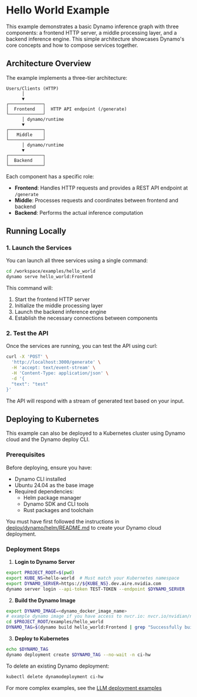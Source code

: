 <!--
SPDX-FileCopyrightText: Copyright (c) 2025 NVIDIA CORPORATION & AFFILIATES. All rights reserved.
SPDX-License-Identifier: Apache-2.0

Licensed under the Apache License, Version 2.0 (the "License");
you may not use this file except in compliance with the License.
You may obtain a copy of the License at

http://www.apache.org/licenses/LICENSE-2.0

Unless required by applicable law or agreed to in writing, software
distributed under the License is distributed on an "AS IS" BASIS,
WITHOUT WARRANTIES OR CONDITIONS OF ANY KIND, either express or implied.
See the License for the specific language governing permissions and
limitations under the License.
-->

# Hello World Example

This example demonstrates a basic Dynamo inference graph with three components: a frontend HTTP server, a middle processing layer, and a backend inference engine. This simple architecture showcases Dynamo's core concepts and how to compose services together.

## Architecture Overview

The example implements a three-tier architecture:

```
Users/Clients (HTTP)
      │
      ▼
┌─────────────┐
│  Frontend   │  HTTP API endpoint (/generate)
└─────────────┘
      │ dynamo/runtime
      ▼
┌─────────────┐
│   Middle    │
└─────────────┘
      │ dynamo/runtime
      ▼
┌─────────────┐
│  Backend    │
└─────────────┘
```

Each component has a specific role:
- **Frontend**: Handles HTTP requests and provides a REST API endpoint at `/generate`
- **Middle**: Processes requests and coordinates between frontend and backend
- **Backend**: Performs the actual inference computation

## Running Locally

### 1. Launch the Services

You can launch all three services using a single command:

```bash
cd /workspace/examples/hello_world
dynamo serve hello_world:Frontend
```

This command will:
1. Start the frontend HTTP server
2. Initialize the middle processing layer
3. Launch the backend inference engine
4. Establish the necessary connections between components

### 2. Test the API

Once the services are running, you can test the API using curl:

```bash
curl -X 'POST' \
  'http://localhost:3000/generate' \
  -H 'accept: text/event-stream' \
  -H 'Content-Type: application/json' \
  -d '{
  "text": "test"
}'
```

The API will respond with a stream of generated text based on your input.

## Deploying to Kubernetes

This example can also be deployed to a Kubernetes cluster using Dynamo cloud and the Dynamo deploy CLI.

### Prerequisites

Before deploying, ensure you have:
- Dynamo CLI installed
- Ubuntu 24.04 as the base image
- Required dependencies:
  - Helm package manager
  - Dynamo SDK and CLI tools
  - Rust packages and toolchain

You must have first followed the instructions in [deploy/dynamo/helm/README.md](../../deploy/dynamo/helm/README.md) to create your Dynamo cloud deployment.

### Deployment Steps

1. **Login to Dynamo Server**

```bash
export PROJECT_ROOT=$(pwd)
export KUBE_NS=hello-world  # Must match your Kubernetes namespace
export DYNAMO_SERVER=https://${KUBE_NS}.dev.aire.nvidia.com
dynamo server login --api-token TEST-TOKEN --endpoint $DYNAMO_SERVER
```

2. **Build the Dynamo Image**

```bash
export DYNAMO_IMAGE=<dynamo_docker_image_name>
# example dynamo image if you have access to nvcr.io: nvcr.io/nvidian/nim-llm-dev/dynamo-base:cd05fbb91cdeae15efaf56b099b9951db065fd8d-26362190-vllm
cd $PROJECT_ROOT/examples/hello_world
DYNAMO_TAG=$(dynamo build hello_world:Frontend | grep "Successfully built" | awk -F"\"" '{ print $2 }')
```

3. **Deploy to Kubernetes**

```bash
echo $DYNAMO_TAG
dynamo deployment create $DYNAMO_TAG --no-wait -n ci-hw
```

To delete an existing Dynamo deployment:

```bash
kubectl delete dynamodeployment ci-hw
```

For more complex examples, see the [LLM deployment examples](../../examples/llm/README.md)